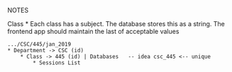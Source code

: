 NOTES

Class
    * Each class has a subject. The database stores this as a string. The frontend app should maintain the last of acceptable values 
    
    .../CSC/445/jan_2019
    * Department -> CSC (id)
        * Class -> 445 (id) | Databases   -- idea csc_445 <-- unique
            * Sessions List 